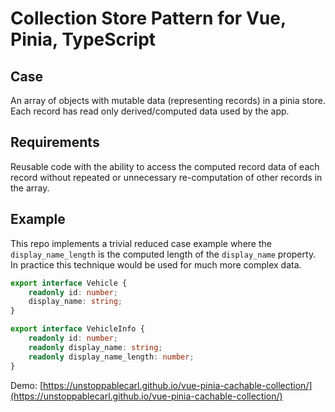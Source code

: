 # Collection Store Pattern for Vue, Pinia, TypeScript

## Case
An array of objects with mutable data (representing records) in a pinia store.
Each record has read only derived/computed data used by the app. 

## Requirements
Reusable code with the ability to access the computed record data of each record without repeated or unnecessary re-computation of other records in the array.


## Example
This repo implements a trivial reduced case example where the `display_name_length` is the computed length of the `display_name` property. In practice this technique would be used for much more complex data.

```ts
export interface Vehicle {
    readonly id: number;
    display_name: string;
}

export interface VehicleInfo {
    readonly id: number;
    readonly display_name: string;
    readonly display_name_length: number;
}

```

Demo: [https://unstoppablecarl.github.io/vue-pinia-cachable-collection/](https://unstoppablecarl.github.io/vue-pinia-cachable-collection/)